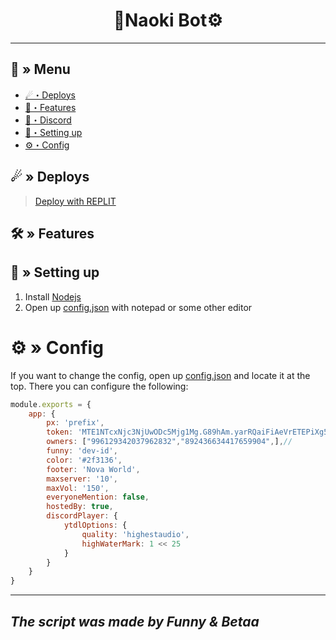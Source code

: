<h1 align="center">
 🌿Naoki Bot⚙
</h1>

---
## <a id="menu"></a>🔱 » Menu

- [☄・Deploys](#deploys)
- [🔰・Features](#features)
- [🌌・Discord](https://discord.gg/zM6ZN9UfRs)
- [🎉・Setting up](#setup)
- [⚙・Config](#config)
## <a id="deploys"></a>☄ » Deploys
> [Deploy with REPLIT](https://replit.com/github/Nekros-dsc/Naoki-Bot)

## <a id="features"></a>🛠 » Features


## <a id="setup"></a> 📁 » Setting up

1. Install [Nodejs](https://nodejs.org/)
2. Open up [config.json](https://discord.gg/zM6ZN9UfRs) with notepad or some other editor

# <a id="config"></a>⚙ » Config

If you want to change the config, open up [config.json](https://discord.gg/zM6ZN9UfRs) and locate it at the top. There you can configure the following:

```js
module.exports = {
    app: {
        px: 'prefix',
        token: 'MTE1NTcxNjc3NjUwODc5Mjg1Mg.G89hAm.yarRQaiFiAeVrETEPiXg5J-r5EyQZ9ZG4qzAWI',
        owners: ["996129342037962832","892436634417659904",],//
        funny: 'dev-id',
        color: '#2f3136',
        footer: 'Nova World',
        maxserver: '10',
        maxVol: '150',
        everyoneMention: false,
        hostedBy: true,
        discordPlayer: {
            ytdlOptions: {
                quality: 'highestaudio',
                highWaterMark: 1 << 25
            }
        }
    }
}
```
---
*The script was made by Funny & Betaa*
---
